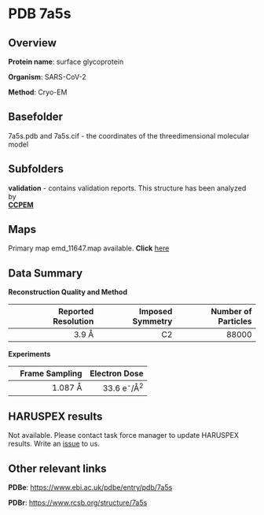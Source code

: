 # PDB 7a5s

## Overview

**Protein name**: surface glycoprotein

**Organism**: SARS-CoV-2

**Method**: Cryo-EM



## Basefolder

7a5s.pdb and 7a5s.cif - the coordinates of the threedimensional molecular model

## Subfolders





**validation** - contains validation reports. This structure has been analyzed by <br>     [**CCPEM**](https://github.com/thorn-lab/coronavirus_structural_task_force/tree/master/pdb/surface_glycoprotein/SARS-CoV-2/7a5s/validation/ccpem-validation)



## Maps

Primary map emd_11647.map available. **Click** [here](http://ftp.wwpdb.org/pub/emdb/structures/EMD-11647/map/) 

## Data Summary
**Reconstruction Quality and Method**

|   | Reported Resolution | Imposed Symmetry | Number of Particles |
|---|-------------:|----------------:|--------------:|
|   |3.9 Å|C2|88000|

**Experiments**

|   | Frame Sampling | Electron Dose |
|---|-------------:|----------------:|
|   |1.087 Å|33.6 e<sup>-</sup>/Å<sup>2</sup>|

## HARUSPEX results

Not available. Please contact task force manager to update HARUSPEX results. Write an [issue](https://github.com/thorn-lab/coronavirus_structural_task_force/issues) to us.

## Other relevant links 
**PDBe**:  https://www.ebi.ac.uk/pdbe/entry/pdb/7a5s
 
**PDBr**: https://www.rcsb.org/structure/7a5s 
